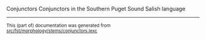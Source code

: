 Conjunctors
Conjunctors in the Southern Puget Sound Salish language 

* * *

<small>This (part of) documentation was generated from [src/fst/morphology/stems/conjunctors.lexc](https://github.com/giellalt/lang-slh/blob/main/src/fst/morphology/stems/conjunctors.lexc)</small>
